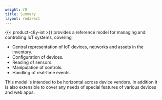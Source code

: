 ```yaml
---
weight: 70
title: Summary
layout: redirect
---
```


{{< product-c8y-iot >}} provides a reference model for managing and controlling IoT systems, covering

-   Central representation of IoT devices, networks and assets in the inventory.
-   Configuration of devices.
-   Reading of sensors.
-   Manipulation of controls.
-   Handling of real-time events.

This model is intended to be horizontal across device vendors. In addition it is also extensible to cover any needs of special features of various devices and web apps.
